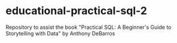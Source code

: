 # educational-practical-sql-2
Repository to assist the book "Practical SQL: A Beginner's Guide to Storytelling with Data" by Anthony DeBarros
